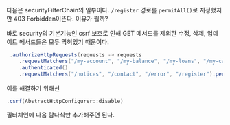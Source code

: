 
다음은 securityFilterChain의 일부이다.
`/register` 경로를 `permitAll()`로 지정했지만
403 Forbidden이뜬다. 이유가 뭘까?

바로 security의 기본기능인 csrf 보호로 인해 GET 메서드를 제외한 수정, 삭제, 업데이트 메서드들은 모두 막혀있기 때문이다.

```java
 .authorizeHttpRequests(requests -> requests  
    .requestMatchers("/my-account", "/my-balance", "/my-loans", "/my-cards")  
    .authenticated()  
    .requestMatchers("/notices", "/contact", "/error", "/register").permitAll())
```

이를 해결하기 위해선 
```java
.csrf(AbstractHttpConfigurer::disable)
```
필터체인에 다음 람다식만 추가해주면 된다.